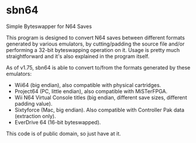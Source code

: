 # sbn64
Simple Byteswapper for N64 Saves

This program is designed to convert N64 saves between different formats generated by various emulators, by cutting/padding the source file and/or performing a 32-bit byteswapping operation on it. Usage is pretty much straightforward and it's also explained in the program itself.

As of v1.75, sbn64 is able to convert to/from the formats generated by these emulators:

* Wii64 (big endian), also compatible with physical cartridges.
* Project64 (PC, little endian), also compatible with MiSTerFPGA.
* Wii N64 Virtual Console titles (big endian, different save sizes, different padding value).
* Sixtyforce (Mac, big endian). Also compatible with Controller Pak data (extraction only).
* EverDrive 64 (16-bit byteswapped).

This code is of public domain, so just have at it.
